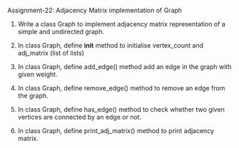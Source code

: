 
Assignment-22: Adjacency Matrix implementation of Graph

1. Write a class Graph to implement adjacency matrix representation of a simple and undirected graph.

2. In class Graph, define ____init____ method to initialise vertex_count and adj_matrix (list of lists)

3. In class Graph, define add_edge() method add an edge in the graph with given weight.

4. In class Graph, define remove_edge() method to remove an edge from the graph.

5. In class Graph, define has_edge() method to check whether two given vertices are connected by an edge or not.

6. In class Graph, define print_adj_matrix() method to print adjacency matrix.